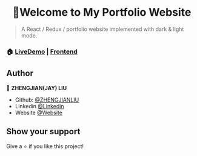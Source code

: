 <h1 align="center" color="lightgrey">👋Welcome to My Portfolio Website</h1>


> A React / Redux / portfolio website implemented with dark & light mode.


### 🏠 [LiveDemo](https://zhengjianliu.com) | [Frontend](https://github.com/zhengjianliu/porrtfolio_website)



## Author

👤 **ZHENGJIAN(JAY) LIU**

-   Github: [@ZHENGJIANLIU](https://github.com/zhengjianliu)
-   Linkedin [@Linkedin](https://www.linkedin.com/in/zhengjian-jay-liu-33776553/)
-   Website [@Website](https://www.zhengjianliu.com)

## Show your support

Give a ⭐️ if you like this project!

